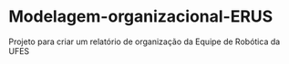 # Modelagem-organizacional-ERUS
Projeto para criar um relatório de organização da Equipe de Robótica da UFES
